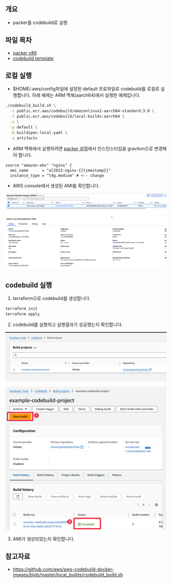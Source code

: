 ## 개요
* packer를 codebuild로 실행

## 파일 목차
* [packer x86](./al2023-nginx.pkr.hcl)
* [codebuild template](./buildspec.yaml)

## 로컬 실행
* $HOME/.aws/config파일에 설정된 default 프로파일로 codebuild를 로컬로 실행합니다. 아래 예제는 ARM 맥북(aarch64)에서 실행한 예제입니다.

```sh
./codebuild_build.sh \
  -i public.ecr.aws/codebuild/amazonlinux2-aarch64-standard:3.0 \
  -l public.ecr.aws/codebuild/local-builds:aarch64 \
  -c \
  -p default \
  -b buildspec-local.yaml \
  -a artifacts
```

* ARM 맥북에서 실행하려면 [packer 설정](./al2023-nginx.pkr.hcl)에서 인스턴스타입을 graviton으로 변경해야 합니다.

```hcl
source "amazon-ebs" "nginx" {
  ami_name      = "al2023-nginx-{{timestamp}}"
  instance_type = "t4g.medium" # <-- change
```

* AWS console에서 생성된 AMI를 확인합니다.

![](./imgs/ami.png)

## codebuild 실행

1. terraform으로 codebuild를 생성합니다.

```sh
terraform init
terraform apply
```

2. codebuild를 실행하고 실행결과가 성공했는지 확인합니다.

![](./imgs/codebuild.png)

![](./imgs/codebuild_run.png)

3. AMI가 생성되었는지 확인합니다.

## 참고자료
* https://github.com/aws/aws-codebuild-docker-images/blob/master/local_builds/codebuild_build.sh
